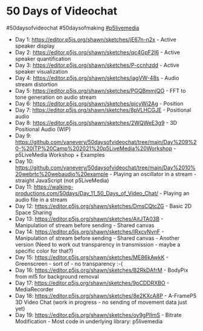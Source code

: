 # 50 Days of Videochat

#50daysofvideochat #50daysofmaking [#p5livemedia](https://github.com/vanevery/p5livemedia)

- Day 1: https://editor.p5js.org/shawn/sketches/jE67n-n2x - Active speaker display
- Day 2: https://editor.p5js.org/shawn/sketches/qc4GpF2I6 - Active speaker quantification
- Day 3: https://editor.p5js.org/shawn/sketches/P-ccnhzdd - Active speaker visualization
- Day 4: https://editor.p5js.org/shawn/sketches/iagVW-48s - Audio stream distortion
- Day 5: https://editor.p5js.org/shawn/sketches/PGQBmmjQO - FFT to tone generation on audio stream
- Day 6: https://editor.p5js.org/shawn/sketches/pjcyWi2Ag - Position
- Day 7: https://editor.p5js.org/shawn/sketches/8pVLHCGJE - Positional audio
- Day 8: https://editor.p5js.org/shawn/sketches/2WQWeE3g9 - 3D Positional Audio (WIP)
- Day 9: https://github.com/vanevery/50daysofvideochat/tree/main/Day%209%20-%20ITP%20Camp%202021%20p5LiveMedia%20Workshop - p5LiveMedia Workshop + Examples
- Day 10: https://github.com/vanevery/50daysofvideochat/tree/main/Day%2010%20webrtc%20webaudio%20example - Playing an oscillator in a stream - straight JavaScript (not p5LiveMedia)
- Day 11: https://walking-productions.com/50days/Day_11_50_Days_of_Video_Chat/ - Playing an audio file in a stream
- Day 12: https://editor.p5js.org/shawn/sketches/DmsCQtcZG - Basic 2D Space Sharing
- Day 13: https://editor.p5js.org/shawn/sketches/AitJTA03B - Manipulation of stream before sending - Shared canvas
- Day 14: https://editor.p5js.org/shawn/sketches/IRxcvNvnF - Manipulation of stream before sending - Shared canvas - Another version
(Need to work out transparency in transmission - maybe a specific color for that?)
- Day 15: https://editor.p5js.org/shawn/sketches/ME86kAwkK - Greenscreen - sort of - no transparency :-(
- Day 16: https://editor.p5js.org/shawn/sketches/B2RkDAfrM - BodyPix from ml5 for background removal
- Day 17: https://editor.p5js.org/shawn/sketches/9pCDDRXBO - MediaRecorder
- Day 18: https://editor.p5js.org/shawn/sketches/8e2KXcA8P - A-FrameP5 3D Video Chat (work in progress - no sending of movement data just yet)
- Day 19: https://editor.p5js.org/shawn/sketches/oy9gPIImS - Bitrate Modification - Most code in underlying library: p5livemedia





